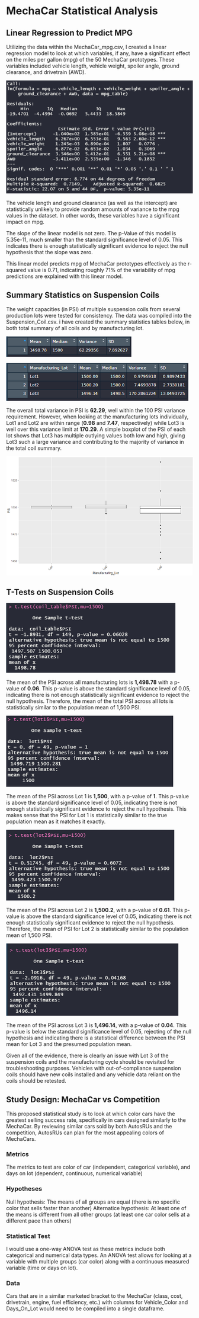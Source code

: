 # MechaCar Statistical Analysis
## Linear Regression to Predict MPG
Utilizing the data within the MechaCar_mpg.csv, I created a linear regression model to look at which variables, if any, have a significant effect on the miles per gallon (mpg) of the 50 MechaCar prototypes. These variables included vehicle length, vehicle weight, spoiler angle, ground clearance, and drivetrain (AWD).

![linear regression](/Images/linear_regression.PNG)


The vehicle length and ground clearance (as well as the intercept) are statistically unlikely to provide random amounts of variance to the mpg values in the dataset. In other words, these variables have a significant impact on mpg. 

The slope of the linear model is not zero. The p-Value of this model is 5.35e-11, much smaller than the standard significance level of 0.05. This indicates there is enough statistically significant evidence to reject the null hypothesis that the slope was zero. 

This linear model predicts mpg of MechaCar prototypes effectively as the r-squared value is 0.71, indicating roughly 71% of the variability of mpg predictions are explained with this linear model.

## Summary Statistics on Suspension Coils
The weight capacities (in PSI) of multiple suspension coils from several production lots were tested for consistency. The data was compiled into the Suspension_Coil.csv. i have created the summary statistics tables below, in both total summary of all coils and by manufacturing lot.

![total summary](/Images/total_summary.PNG)

![lot summary](/Images/lot_summary.PNG)

The overall total variance in PSI is **62.29**, well within the 100 PSI variance requirement. However, when looking at the manufacturing lots individually, Lot1 and Lot2 are within range (**0.98** and **7.47**, respectively) while Lot3 is well over this variance limit at **170.29**. A simple boxplot of the PSI of each lot shows that Lot3 has multiple outlying values both low and high, giving Lot3 such a large variance and contributing to the majority of variance in the total coil summary.

![boxplot variance](/Images/boxplot_variance.PNG)


## T-Tests on Suspension Coils
![all lots t-test](Images/all_lots_t_test.PNG)

The mean of the PSI across all manufacturing lots is **1,498.78** with a p-value of **0.06**. This p-value is above the standard significance level of 0.05, indicating there is not enough statistically significant evidence to reject the null hypothesis. Therefore, the mean of the total PSI across all lots is statistically similar to the population mean of 1,500 PSI.

![lot1 t-test](Images/lot1_t_test.PNG)

The mean of the PSI across Lot 1 is **1,500**, with a p-value of **1**. This p-value is above the standard significance level of 0.05, indicating there is not enough statistically significant evidence to reject the null hypothesis. This makes sense that the PSI for Lot 1 is statistically similar to the true population mean as it matches it exactly.

![lot2 t-test](Images/lot2_t_test.PNG)

The mean of the PSI across Lot 2 is **1,500.2**, with a p-value of **0.61**. This p-value is above the standard significance level of 0.05, indicating there is not enough statistically significant evidence to reject the null hypothesis. Therefore, the mean of PSI for Lot 2 is statistically similar to the population mean of 1,500 PSI.

![lot3 t-test](Images/lot3_t_test.PNG)

The mean of the PSI across Lot 3 is **1,496.14**, with a p-value of **0.04**. This p-value is below the standard significance level of 0.05, rejecting of the null hypothesis and indicating there is a statistical difference between the PSI mean for Lot 3 and the  presumed population mean.

Given all of the evidence, there is clearly an issue with Lot 3 of the suspension coils and the manufacturing cycle should be revisited for troubleshooting purposes. Vehicles with out-of-compliance suspension coils should have new coils installed and any vehicle data reliant on the coils should be retested.

## Study Design: MechaCar vs Competition

This proposed statistical study is to look at which color cars have the greatest selling success rate, specifically in cars designed similarly to the MechaCar. By reviewing similar cars sold by both AutosRUs and the competition, AutosRUs can plan for the most appealing colors of MechaCars. 

### Metrics

The metrics to test are color of car (independent, categorical variable), and days on lot (dependent, continuous, numerical variable)

### Hypotheses

Null hypothesis: The means of all groups are equal (there is no specific color that sells faster than another)
Alternatice hypothesis: At least one of the means is different from all other groups (at least one car color sells at a different pace than others)

### Statistical Test

I would use a one-way ANOVA test as these metrics include both categorical and numerical data types. An ANOVA test allows for looking at a variable with multiple groups (car color) along with a continuous measured variable (time or days on lot).

### Data
Cars that are in a similar marketed bracket to the MechaCar (class, cost, drivetrain, engine, fuel efficiency, etc.) with columns for Vehicle_Color and Days_On_Lot would need to be compiled into a single dataframe.   